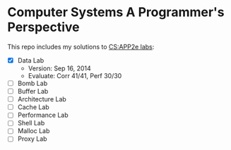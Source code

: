 # Computer Systems A Programmer's Perspective  
This repo includes my solutions to [CS:APP2e labs](http://www.csapp.cs.cmu.edu/public/labs.html):
- [x] Data Lab
  - Version: Sep 16, 2014
  - Evaluate: Corr 41/41, Perf 30/30
- [ ] Bomb Lab
- [ ] Buffer Lab
- [ ] Architecture Lab
- [ ] Cache Lab
- [ ] Performance Lab
- [ ] Shell Lab
- [ ] Malloc Lab
- [ ] Proxy Lab
